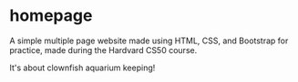 # homepage
A simple multiple page website made using HTML, CSS, and Bootstrap for practice, made during the Hardvard CS50 course.

It's about clownfish aquarium keeping!
